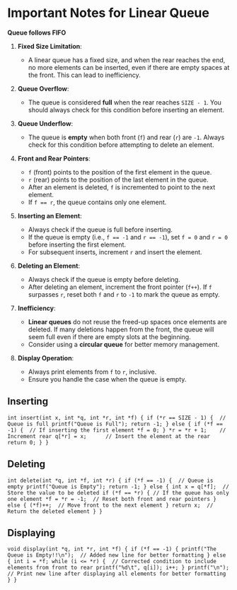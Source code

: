 # Important Notes for Linear Queue

**Queue follows FIFO**

1. **Fixed Size Limitation**:
   - A linear queue has a fixed size, and when the rear reaches the end, no more elements can be inserted, even if there are empty spaces at the front. This can lead to inefficiency.

2. **Queue Overflow**:
   - The queue is considered **full** when the rear reaches `SIZE - 1`. You should always check for this condition before inserting an element.
   
3. **Queue Underflow**:
   - The queue is **empty** when both front (`f`) and rear (`r`) are `-1`. Always check for this condition before attempting to delete an element.

4. **Front and Rear Pointers**:
   - `f` (front) points to the position of the first element in the queue.
   - `r` (rear) points to the position of the last element in the queue.
   - After an element is deleted, `f` is incremented to point to the next element.
   - If `f == r`, the queue contains only one element.

5. **Inserting an Element**:
   - Always check if the queue is full before inserting.
   - If the queue is empty (i.e., `f == -1` and `r == -1`), set `f = 0` and `r = 0` before inserting the first element.
   - For subsequent inserts, increment `r` and insert the element.

6. **Deleting an Element**:
   - Always check if the queue is empty before deleting.
   - After deleting an element, increment the front pointer (`f++`). If `f` surpasses `r`, reset both `f` and `r` to `-1` to mark the queue as empty.

7. **Inefficiency**:
   - **Linear queues** do not reuse the freed-up spaces once elements are deleted. If many deletions happen from the front, the queue will seem full even if there are empty slots at the beginning.
   - Consider using a **circular queue** for better memory management.

8. **Display Operation**:
   - Always print elements from `f` to `r`, inclusive.
   - Ensure you handle the case when the queue is empty.

## Inserting
`int insert(int x, int *q, int *r, int *f) {
    if (*r == SIZE - 1) {  // Queue is full
        printf("Queue is Full");
        return -1;
    } else {
        if (*f == -1) {  // If inserting the first element
            *f = 0;
        }
        *r = *r + 1;    // Increment rear
        q[*r] = x;      // Insert the element at the rear
        return 0;
    }
}`

## Deleting
`int delete(int *q, int *f, int *r) {
    if (*f == -1) {  // Queue is empty
        printf("Queue is Empty");
        return -1;
    } else {
        int x = q[*f];  // Store the value to be deleted
        if (*f == *r) { // If the queue has only one element
            *f = *r = -1;  // Reset both front and rear pointers
        } else {
            (*f)++;  // Move front to the next element
        }
        return x;  // Return the deleted element
    }
}`

## Displaying
`void display(int *q, int *r, int *f) {
    if (*f == -1) {
        printf("The Queue is Empty!!\n");  // Added new line for better formatting
    } else {
        int i = *f;
        while (i <= *r) {  // Corrected condition to include elements from front to rear
            printf("%d\t", q[i]);
            i++;
        }
        printf("\n");  // Print new line after displaying all elements for better formatting
    }
}`
